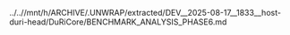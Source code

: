 ../..//mnt/h/ARCHIVE/.UNWRAP/extracted/DEV__2025-08-17__1833__host-duri-head/DuRiCore/BENCHMARK_ANALYSIS_PHASE6.md
